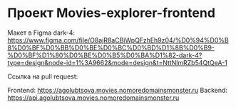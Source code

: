 # Проект Movies-explorer-frontend

Макет в Figma dark-4: https://www.figma.com/file/O8ajR8aCBiWpQFzhEh9z04/%D0%94%D0%B8%D0%BF%D0%BB%D0%BE%D0%BC%D0%BD%D1%8B%D0%B9-%D0%BF%D1%80%D0%BE%D0%B5%D0%BA%D1%82-dark-4?type=design&node-id=1%3A9662&mode=design&t=NttNlmRZb54QtQeA-1

Ссылка на pull request:

Frontend: https://agolubtsova.movies.nomoredomainsmonster.ru
Backend: https://api.agolubtsova.movies.nomoredomainsmonster.ru
